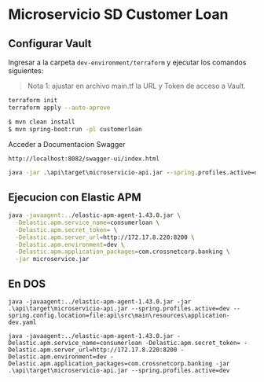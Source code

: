 # Microservicio SD Customer Loan

## Configurar Vault

Ingresar a la carpeta `dev-environment/terraform` y ejecutar los comandos siguientes:

> Nota 1: ajustar en archivo main.tf la URL y Token de acceso a Vault.

```sh
terraform init
terraform apply --auto-aprove
```

```sh
$ mvn clean install
$ mvn spring-boot:run -pl customerloan
```

Acceder a Documentacion Swagger

```sh
http://localhost:8082/swagger-ui/index.html
```

```cmd
java -jar .\api\target\microservicio-api.jar --spring.profiles.active=dev
```
## Ejecucion con Elastic APM

```sh
java -javaagent:../elastic-apm-agent-1.43.0.jar \
  -Delastic.apm.service_name=consumerloan \
  -Delastic.apm.secret_token= \
  -Delastic.apm.server_url=http://172.17.8.220:8200 \
  -Delastic.apm.environment=dev \
  -Delastic.apm.application_packages=com.crossnetcorp.banking \
  -jar microservice.jar
```

## En DOS

```dos
java -javaagent:../elastic-apm-agent-1.43.0.jar -jar .\api\target\microservicio-api.jar --spring.profiles.active=dev --spring.config.location=file:api\src\main\resources\application-dev.yaml
```


```dos
java -javaagent:../elastic-apm-agent-1.43.0.jar -Delastic.apm.service_name=consumerloan -Delastic.apm.secret_token= -Delastic.apm.server_url=http://172.17.8.220:8200 -Delastic.apm.environment=dev -Delastic.apm.application_packages=com.crossnetcorp.banking -jar .\api\target\microservicio-api.jar --spring.profiles.active=dev

```
